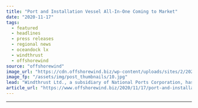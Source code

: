 ```yaml
---
title: "Port and Installation Vessel All-In-One Coming to Market"
date: "2020-11-17"
tags: 
  - featured
  - headlines
  - press releases
  - regional news
  - oceandock lx
  - windthrust
  - offshorewind
source: "offshorewind"
image_url: "https://cdn.offshorewind.biz/wp-content/uploads/sites/2/2020/11/17130402/Port-and-Installation-Vessel-All-In-One-Coming-to-Market.jpg"
image_fp: "/assets/img/post_thumbnails/10.jpg"
lead: "Windthrust Ltd., a subsidiary of National Ports Corporation, has revealed plans for a combined"
article_url: "https://www.offshorewind.biz/2020/11/17/port-and-installation-vessel-all-in-one-coming-to-market/"
---
```


---
